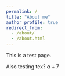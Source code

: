 ```yaml
---
permalink: /
title: "About me"
author_profile: true
redirect_from: 
  - /about/
  - /about.html
---
```



This is a test page.


Also testing tex?
$\alpha + 7$

